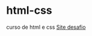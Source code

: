 # html-css
curso de html e css
<a href="https://danilocesar021.github.io/html-css/desafio10m2/vaipls/Pagina1.html">Site desafio</a>